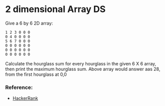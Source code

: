 # 2 dimensional Array DS

Give a 6 by 6 2D array: 

```
1 2 3 0 0 0
0 4 0 0 0 0
5 6 7 0 0 0
0 0 0 0 0 0
0 0 0 0 0 0 
0 0 0 0 0 0 
```
Calculate the hourglass sum for every hourglass in the given 6 X 6 array, then print the maximum hourglass sum. Above array would answer aas 28, from the first hourglass at 0,0
### Reference: 
* [HackerRank](https://www.hackerrank.com/challenges/2d-array/problem?h_l=interview&playlist_slugs%5B%5D=interview-preparation-kit&playlist_slugs%5B%5D=arrays)